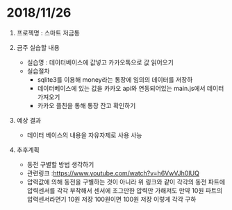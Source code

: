 # 2018/11/26
1. 프로젝명 : 스마트 저금통
2. 금주 실습할 내용
	* 실습명 : 데이터베이스에 값넣고 카카오톡으로 값 읽어오기
	* 실습절차
		* sqlite3를 이용해 money라는 통장에 임의의 데이터를 저장하
		* 데이터베이스에 있는 값을 카카오 api와 연동되어있는 main.js에서 데이터 가져오기 
		* 카카오 플친을 통해 통장 잔고 확인하기

3. 예상 결과
	* 데이터 베이스의 내용을 자유자제로 사용 사능

4. 추후계획
	* 동전 구별할 방법 생각하기
	* 관련링크 :https://www.youtube.com/watch?v=h6VwVJh0IUQ
	* 압력값에 의해 동전을 구별하는 것이 아니라  위 링크와 같이 각각의 동전 파트에 압력센서를 각각 부착해서 센서에 조그만한 압력만 가해져도 만약 10원 파트의 압력센서라면기 10원 저장 100원이면 100원 저장 이렇게 각각 구하

